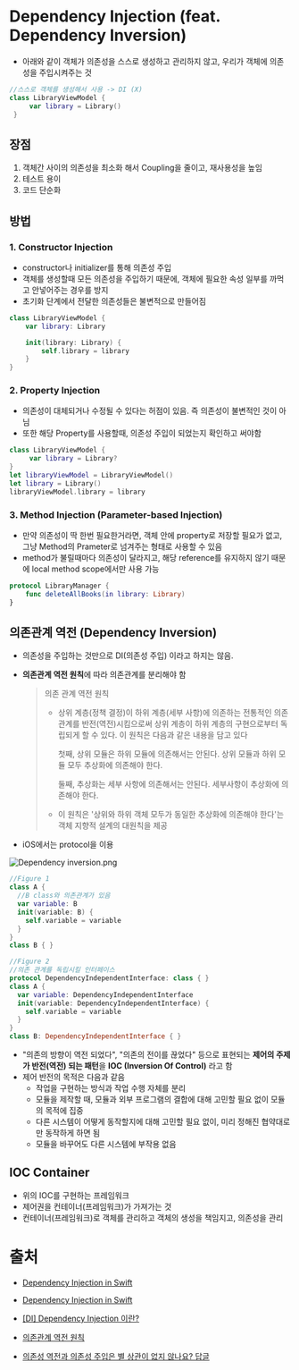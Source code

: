 # Dependency Injection (feat. Dependency Inversion)

- 아래와 같이 객체가 의존성을 스스로 생성하고 관리하지 않고, 우리가 객체에 의존성을 주입시켜주는 것

```swift
//스스로 객체를 생성해서 사용 -> DI (X)
class LibraryViewModel {
     var library = Library()
 }
```

## 장점

1. 객체간 사이의 의존성을 최소화 해서 Coupling을 줄이고, 재사용성을 높임
2. 테스트 용이
3. 코드 단순화

## 방법

### 1. Constructor Injection

- constructor나 initializer를 통해 의존성 주입
- 객체를 생성할때 모든 의존성을 주입하기 때문에, 객체에 필요한 속성 일부를 까먹고 안넣어주는 경우를 방지
- 초기화 단계에서 전달한 의존성들은 불변적으로 만들어짐

```swift
class LibraryViewModel { 
    var library: Library 

    init(library: Library) {  
        self.library = library  
    }
}
```

### 2. Property Injection

- 의존성이 대체되거나 수정될 수 있다는 허점이 있음.  즉 의존성이 불변적인 것이 아님
- 또한 해당 Property를 사용할때, 의존성 주입이 되었는지 확인하고 써야함

```swift
class LibraryViewModel {
     var library = Library?
}
let libraryViewModel = LibraryViewModel()  
let library = Library()  
libraryViewModel.library = library
```

### 3. Method Injection (Parameter-based Injection)

- 만약 의존성이 딱 한번 필요한거라면, 객체 안에 property로 저장할 필요가 없고, 그냥 Method의 Prameter로 넘겨주는 형태로 사용할 수 있음
- method가 불릴때마다 의존성이 달라지고, 해당 reference를 유지하지 않기 때문에 local method scope에서만 사용 가능

```swift
protocol LibraryManager { 
    func deleteAllBooks(in library: Library)  
}
```



## 의존관계 역전 (Dependency Inversion)

- 의존성을 주입하는 것만으로 DI(의존성 주입) 이라고 하지는 않음.

- **의존관계 역전 원칙**에 따라 의존관계를 분리해야 함

  > 의존 관계 역전 원칙
  >
  > - 상위 계층(정책 결정)이 하위 계층(세부 사항)에 의존하는 전통적인 의존관계를 반전(역전)시킴으로써 상위 계층이 하위 계층의 구현으로부터 독립되게 할 수 있다. 이 원칙은 다음과 같은 내용을 담고 있다
  >
  >   첫째, 상위 모듈은 하위 모듈에 의존해서는 안된다. 상위 모듈과 하위 모듈 모두 추상화에 의존해야 한다.
  >
  >   둘째, 추상화는 세부 사항에 의존해서는 안된다. 세부사항이 추상화에 의존해야 한다.
  >
  > - 이 원칙은 '상위와 하위 객체 모두가 동일한 추상화에 의존해야 한다'는 객체 지향적 설계의 대원칙을 제공

- iOS에서는 protocol을 이용

![Dependency inversion.png](https://upload.wikimedia.org/wikipedia/commons/9/96/Dependency_inversion.png)

```swift
//Figure 1
class A {
  //B class와 의존관계가 있음
  var variable: B
  init(variable: B) {
    self.variable = variable
  }
}
class B { }

//Figure 2
//의존 관계를 독립시킬 인터페이스
protocol DependencyIndependentInterface: class { }
class A {
  var variable: DependencyIndependentInterface
  init(variable: DependencyIndependentInterface) {
    self.variable = variable
  }
}
class B: DependencyIndependentInterface { }
```

- "의존의 방향이 역전 되었다", "의존의 전이를 끊었다" 등으로 표현되는 **제어의 주제가 반전(역전) 되는 패턴**을 **IOC (Inversion Of Control)** 라고 함
-  제어 반전의 목적은 다음과 같음
   - 작업을 구현하는 방식과 작업 수행 자체를 분리
   - 모듈을 제작할 때, 모듈과 외부 프로그램의 결합에 대해 고민할 필요 없이 모듈의 목적에 집중
   - 다른 시스템이 어떻게 동작할지에 대해 고민할 필요 없이, 미리 정해진 협약대로만 동작하게 하면 됨
   - 모듈을 바꾸어도 다른 시스템에 부작용 없음

## IOC Container

- 위의 IOC를 구현하는 프레임워크
- 제어권을 컨테이너(프레임워크)가 가져가는 것
- 컨테이너(프레임워크)로 객체를 관리하고 객체의 생성을 책임지고, 의존성을 관리

# 출처

- [Dependency Injection in Swift](https://kimgaeun.tistory.com/2)

- [Dependency Injection in Swift](https://github.com/JeongHoonkr/Learning-Swift/blob/master/Study/English/Dependency_Injection_in_Swift.md)

- [[DI] Dependency Injection 이란?](https://medium.com/@jang.wangsu/di-dependency-injection-%EC%9D%B4%EB%9E%80-1b12fdefec4f)

- [의존관계 역전 원칙](https://ko.wikipedia.org/wiki/%EC%9D%98%EC%A1%B4%EA%B4%80%EA%B3%84_%EC%97%AD%EC%A0%84_%EC%9B%90%EC%B9%99)

- [의존성 역전과 의존성 주입은 별 상관이 없지 않나요? 답글](https://medium.com/@jang.wangsu/%EA%B0%9C%EC%9D%B8%EC%A0%81%EC%9C%BC%EB%A1%9C%EB%8A%94-161a895f14d3)

  

